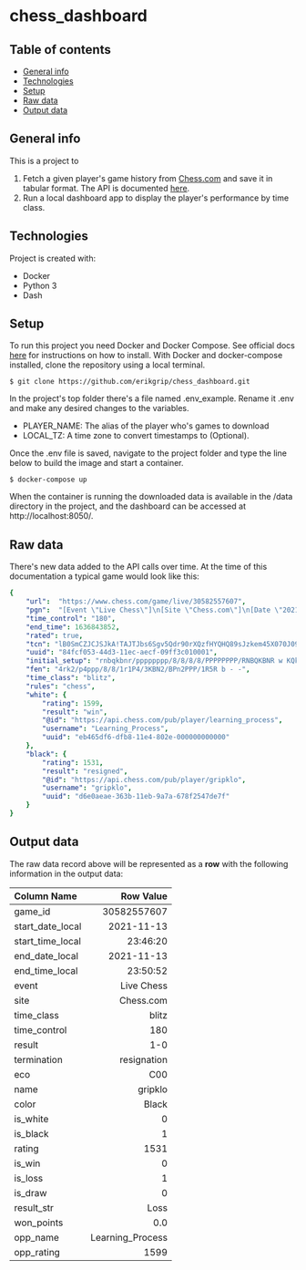 # chess_dashboard

## Table of contents
* [General info](#general-info)
* [Technologies](#technologies)
* [Setup](#setup)
* [Raw data](#raw-data)
* [Output data](#output-data)

## General info
This is a project to
1) Fetch a given player's game history from [Chess.com](https://www.chess.com) and save it in tabular format. The API is documented [here](https://www.chess.com/news/view/published-data-api).
2) Run a local dashboard app to display the player's performance by time class.

## Technologies
Project is created with:
* Docker
* Python 3
* Dash

## Setup
To run this project you need Docker and Docker Compose. See official docs [here](https://docs.docker.com/compose/install/) for instructions on how to install. With Docker and docker-compose installed, clone the repository using a local terminal.
```
$ git clone https://github.com/erikgrip/chess_dashboard.git
```

In the project's top folder there's a file named .env_example. Rename it .env and make any desired changes to the variables.
* PLAYER_NAME: The alias of the player who's games to download
* LOCAL_TZ: A time zone to convert timestamps to (Optional).

Once the .env file is saved, navigate to the project folder and type the line below to build the image and start a container.
```
$ docker-compose up
```
When the container is running the downloaded data is available in the /data directory in the project, and the dashboard can be accessed at http://localhost:8050/.

## Raw data
There's new data added to the API calls over time. At the time of this documentation a typical game would look like this:

```yaml
{
    "url":  "https://www.chess.com/game/live/30582557607",
    "pgn":  "[Event \"Live Chess\"]\n[Site \"Chess.com\"]\n[Date \"2021.11.13\"]\n[Round \"-\"]\n[White \"Learning_Process\"]\n[Black \"gripklo\"]\n[Result  \"1-0\"]\n[CurrentPosition \"4rk2/p4ppp/8/8/1r1P4/3KBN2/BPn2PPP/1R5R b - -\"]\n[Timezone \"UTC\"]\n[ECO \"C00\"]\n[ECOUrl \"https://www.chess.com/openings/French-Defense-Normal-Variation\"]\n[UTCDate \"2021.11.13\"]\n[UTCTime \"22:46:20\"]\n[WhiteElo \"1599\"]\n[BlackElo \"1531\"]\n[TimeControl \"180\"]\n[Termination \"Learning_Process won by resignation\"]\n[StartTime \"22:46:20\"]\n[EndDate \"2021.11.13\"]\n[EndTime \"22:50:52\"]\n[Link \"https://www.chess.com/game/live/30582557607\"]\n\n1. d4 {[%clk 0:02:57]} 1... e6 {[%clk 0:02:58.7]} 2. e4 {[%clk 0:02:56]} 2... d5 {[%clk 0:02:56.8]} 3. exd5 {[%clk 0:02:54]} 3... exd5 {[%clk 0:02:55.5]} 4. c4 {[%clk 0:02:53.9]} 4... Nf6 {[%clk 0:02:53.8]} 5. cxd5 {[%clk 0:02:52.7]} 5... Nxd5 {[%clk 0:02:52.4]} 6. Nc3 {[%clk 0:02:51.6]} 6... Be6 {[%clk 0:02:47.5]} 7. Nf3 {[%clk 0:02:50]} 7... Nc6 {[%clk 0:02:42]} 8. Qb3 {[%clk 0:02:45.8]} 8... Be7 {[%clk 0:02:25.5]} 9. Qxb7 {[%clk 0:02:44]} 9... Ncb4 {[%clk 0:01:59.5]} 10. Bb5+ {[%clk 0:02:39.5]} 10... c6 {[%clk 0:01:45.4]} 11. Bxc6+ {[%clk 0:02:37.6]} 11... Kf8 {[%clk 0:01:22.7]} 12. Nxd5 {[%clk 0:02:22.6]} 12... Nc2+ {[%clk 0:01:11.2]} 13. Ke2 {[%clk 0:02:20.8]} 13... Rb8 {[%clk 0:01:00.1]} 14. Qxe7+ {[%clk 0:02:15.1]} 14... Qxe7 {[%clk 0:00:56.5]} 15. Nxe7 {[%clk 0:02:14]} 15... Kxe7 {[%clk 0:00:54.7]} 16. Rb1 {[%clk 0:02:06]} 16... Bxa2 {[%clk 0:00:52.6]} 17. Bf4 {[%clk 0:02:00.7]} 17... Rbc8 {[%clk 0:00:46.4]} 18. Bb7 {[%clk 0:01:49.1]} 18... Rc4 {[%clk 0:00:35]} 19. Bd5 {[%clk 0:01:45.5]} 19... Rb4 {[%clk 0:00:26.8]} 20. Bxa2 {[%clk 0:01:43.3]} 20... Re8 {[%clk 0:00:20.8]} 21. Be3 {[%clk 0:01:36.5]} 21... Kf8 {[%clk 0:00:17.9]} 22. Kd3 {[%clk 0:01:33.8]} 1-0\n",
    "time_control": "180",
    "end_time": 1636843852,
    "rated": true,
    "tcn": "lB0SmCZJCJSJkA!TAJTJbs6Sgv5Qdr90rXQzfHYQHQ89sJzkem45X070J090abSicD56QX6AXJAzJi?8Du09mt",
    "uuid": "84fcf053-44d3-11ec-aecf-09ff3c010001",
    "initial_setup": "rnbqkbnr/pppppppp/8/8/8/8/PPPPPPPP/RNBQKBNR w KQkq - 0 1",
    "fen": "4rk2/p4ppp/8/8/1r1P4/3KBN2/BPn2PPP/1R5R b - -",
    "time_class": "blitz",
    "rules": "chess",
    "white": {
        "rating": 1599,
        "result": "win",
        "@id": "https://api.chess.com/pub/player/learning_process",
        "username": "Learning_Process",
        "uuid": "eb465df6-dfb8-11e4-802e-000000000000"
    },
    "black": {
        "rating": 1531,
        "result": "resigned",
        "@id": "https://api.chess.com/pub/player/gripklo",
        "username": "gripklo",
        "uuid": "d6e0aeae-363b-11eb-9a7a-678f2547de7f"
    }
}
```

## Output data
The raw data record above will be represented as a **row** with the following information in the output data:

| Column Name       |   Row Value      |
|:---               |----:             |
| game_id           | 30582557607      |
| start_date_local  | 2021-11-13       |
| start_time_local  | 23:46:20         |
| end_date_local    | 2021-11-13       |
| end_time_local    | 23:50:52         |
| event             | Live Chess       |
| site              | Chess.com        |
| time_class        | blitz            |
| time_control      | 180              |
| result            | 1-0              |
| termination       | resignation      |
| eco               | C00              |
| name              | gripklo          |
| color             | Black            |
| is_white          | 0                |
| is_black          | 1                |
| rating            | 1531             |
| is_win            | 0                |
| is_loss           | 1                |
| is_draw           | 0                |
| result_str        | Loss             |
| won_points        | 0.0              |
| opp_name          | Learning_Process |
| opp_rating        | 1599             |
